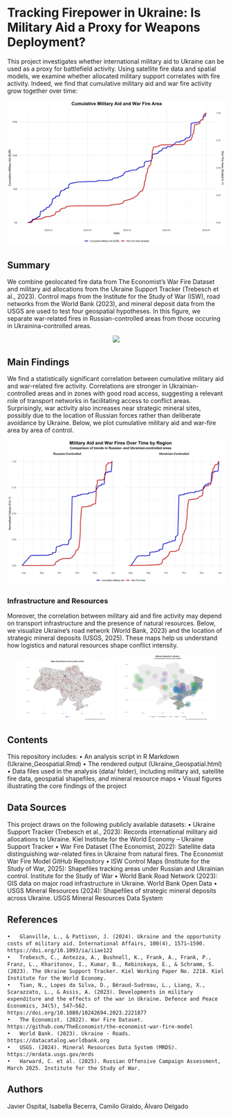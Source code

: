 
# Tracking Firepower in Ukraine: Is Military Aid a Proxy for Weapons Deployment?

This project investigates whether international military aid to Ukraine can be used as a proxy for battlefield activity. Using satellite fire data and spatial models, we examine whether allocated military support correlates with fire activity. Indeed, we find that cumulative military aid and war fire activity grow together over time:

 <p align="center">
  <img src="Key Figures/Ukraine-Figure-1" width="700"/>
</p>

## Summary
We combine geolocated fire data from The Economist’s War Fire Dataset and military aid allocations from the Ukraine Support Tracker (Trebesch et al., 2023). Control maps from the Institute for the Study of War (ISW), road networks from the World Bank (2023), and mineral deposit data from the USGS are used to test four geospatial hypotheses. In this figure, we separate war-related fires in Russian-controlled areas from those occuring in Ukrainina-controlled areas. 

<p align="center">
  <img src="Key Figures/Ukraine-Figure-2" width="700"/>
</p>


## Main Findings

We find a statistically significant correlation between cumulative military aid and war-related fire activity. Correlations are stronger in Ukrainian-controlled areas and in zones with good road access, suggesting a relevant role of transport networks in facilitating access to conflict areas. Surprisingly, war activity also increases near strategic mineral sites, possibly due to the location of Russian forces rather than deliberate avoidance by Ukraine. Below, we plot cumulative military aid and war-fire area by area of control.


<p align="center">
  <img src="Key Figures/Ukraine-Figure-3" width="700"/>
</p>

### Infrastructure and Resources

Moreover, the correlation between military aid and fire activity may depend on transport infrastructure and the presence of natural resources. Below, we visualize Ukraine’s road network (World Bank, 2023) and the location of strategic mineral deposits (USGS, 2025). These maps help us understand how logistics and natural resources shape conflict intensity.

<div align="center">
  <img src="Key Figures/Ukraine-Figure-4.png" alt="Ukraine Roads" width="45%"/>
  <img src="Key Figures/Ukraine-FIgure-5.png" alt="Minerals in Ukraine" width="45%"/>
</div>

## Contents

This repository includes:
	•	An  analysis script in R Markdown (Ukraine_Geospatial.Rmd)
	•	The rendered output (Ukraine_Geospatial.html)
	•	Data files used in the analysis (data/ folder), including military aid, satellite fire data, geospatial shapefiles, and mineral resource maps
	•	Visual figures illustrating the core findings of the project

## Data Sources

This project draws on the following publicly available datasets:
	•	Ukraine Support Tracker (Trebesch et al., 2023): Records international military aid allocations to Ukraine.
Kiel Institute for the World Economy – Ukraine Support Tracker
	•	War Fire Dataset (The Economist, 2022): Satellite data distinguishing war-related fires in Ukraine from natural fires.
The Economist War Fire Model GitHub Repository
	•	ISW Control Maps (Institute for the Study of War, 2025): Shapefiles tracking areas under Russian and Ukrainian control.
Institute for the Study of War
	•	World Bank Road Network (2023): GIS data on major road infrastructure in Ukraine.
World Bank Open Data
	•	USGS Mineral Resources (2024): Shapefiles of strategic mineral deposits across Ukraine.
USGS Mineral Resources Data System

## References
	•	Glanville, L., & Pattison, J. (2024). Ukraine and the opportunity costs of military aid. International Affairs, 100(4), 1571–1590. https://doi.org/10.1093/ia/iiae122
	•	Trebesch, C., Antezza, A., Bushnell, K., Frank, A., Frank, P., Franz, L., Kharitonov, I., Kumar, B., Rebinskaya, E., & Schramm, S. (2023). The Ukraine Support Tracker. Kiel Working Paper No. 2218. Kiel Institute for the World Economy.
	•	Tian, N., Lopes da Silva, D., Béraud-Sudreau, L., Liang, X., Scarazzato, L., & Assis, A. (2023). Developments in military expenditure and the effects of the war in Ukraine. Defence and Peace Economics, 34(5), 547–562. https://doi.org/10.1080/10242694.2023.2221877
	•	The Economist. (2022). War Fire Dataset. https://github.com/TheEconomist/the-economist-war-fire-model
	•	World Bank. (2023). Ukraine - Roads. https://datacatalog.worldbank.org
	•	USGS. (2024). Mineral Resources Data System (MRDS). https://mrdata.usgs.gov/mrds
	•	Harward, C. et al. (2025). Russian Offensive Campaign Assessment, March 2025. Institute for the Study of War.

## Authors

Javier Ospital, Isabella Becerra, Camilo Giraldo, Álvaro Delgado

